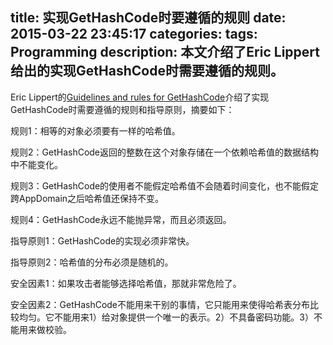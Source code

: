 title: 实现GetHashCode时要遵循的规则
date: 2015-03-22 23:45:17
categories:
tags: Programming
description: 本文介绍了Eric Lippert给出的实现GetHashCode时需要遵循的规则。
---

Eric Lippert的[Guidelines and rules for GetHashCode](http://blogs.msdn.com/b/ericlippert/archive/2011/02/28/guidelines-and-rules-for-gethashcode.aspx)介绍了实现GetHashCode时需要遵循的规则和指导原则，摘要如下：

规则1：相等的对象必须要有一样的哈希值。

规则2：GetHashCode返回的整数在这个对象存储在一个依赖哈希值的数据结构中不能变化。

规则3：GetHashCode的使用者不能假定哈希值不会随着时间变化，也不能假定跨AppDomain之后哈希值还保持不变。

规则4：GetHashCode永远不能抛异常，而且必须返回。

指导原则1：GetHashCode的实现必须非常快。

指导原则2：哈希值的分布必须是随机的。

安全因素1：如果攻击者能够选择哈希值，那就非常危险了。

安全因素2：GetHashCode不能用来干别的事情，它只能用来使得哈希表分布比较均匀。它不能用来1）给对象提供一个唯一的表示。2）不具备密码功能。3）不能用来做校验。